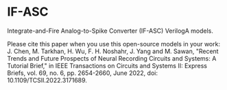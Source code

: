 # IF-ASC
Integrate-and-Fire Analog-to-Spike Converter (IF-ASC) VerilogA models.

Please cite this paper when you use this open-source models in your work: 
J. Chen, M. Tarkhan, H. Wu, F. H. Noshahr, J. Yang and M. Sawan, "Recent Trends and Future Prospects of Neural Recording Circuits and Systems: A Tutorial Brief," in IEEE Transactions on Circuits and Systems II: Express Briefs, vol. 69, no. 6, pp. 2654-2660, June 2022, doi: 10.1109/TCSII.2022.3171689.
